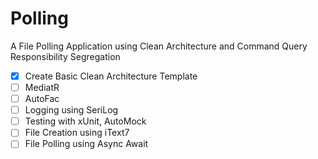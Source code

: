 # Polling
A File Polling Application using Clean Architecture and Command Query Responsibility Segregation

- [x]    Create Basic Clean Architecture Template
- [ ]    MediatR
- [ ]    AutoFac
- [ ]    Logging using SeriLog
- [ ]    Testing with xUnit, AutoMock
- [ ]    File Creation using iText7
- [ ]    File Polling using Async Await
